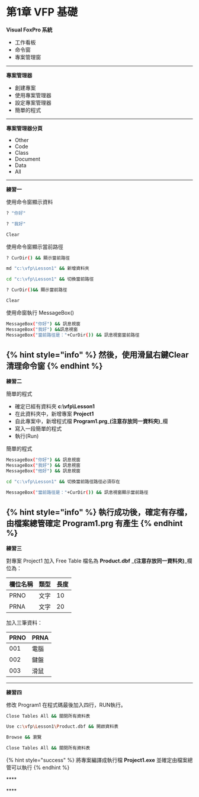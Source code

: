# 第1章 VFP 基礎

**Visual FoxPro 系統** 

* 工作看板
*  命令窗 
* 專案管理窗
---
**專案管理器** 

* 創建專案
* 使用專案管理器
* 設定專案管理器
* 簡單的程式
---
**專案管理器分頁** 

* Other 
* Code 
* Class 
* Document 
* Data 
* All
---
**練習一**

使用命令窗顯示資料

```bash
? "你好"

? "我好"

Clear

```

使用命令窗顯示當前路徑

```bash
? CurDir() && 顯示當前路徑

md "c:\vfp\Lesson1" && 新增資料夾

cd "c:\vfp\Lesson1" && 切換當前路徑

? CurDir()&& 顯示當前路徑

Clear

```

使用命窗執行 MessageBox\(\)

```bash
MessageBox("你好") && 訊息視窗
MessageBox("我好") &&訊息視窗
MessageBox("當前路徑是："+CurDir()) && 訊息視窗當前路徑
```

{% hint style="info" %}
然後，使用滑鼠右鍵Clear 清理**命令窗**
{% endhint %}
---
**練習二**

簡單的程式 

* 確定已經有資料夾 **c:\vfp\Lesson1**
* 在此資料夾中，新增專案 **Project1**
* 自此專案中，新增程式檔 **Program1.prg**_**\(注意存放同一資料夾\)**_欄
* 寫入一段簡單的程式
* 執行\(Run\)

簡單的程式

```bash
MessageBox("你好") && 訊息視窗
MessageBox("我好") && 訊息視窗
MessageBox("他好") && 訊息視窗

cd "c:\vfp\Lesson1" && 切換當前路徑路徑必須存在

MessageBox("當前路徑是："+CurDir()) && 訊息視窗顯示當前路徑

```

{% hint style="info" %}
執行成功後，確定有存檔，由檔案總管確定 **Program1.prg** 有產生
{% endhint %}
---
**練習三**

對專案 Project1 加入 Free Table 檔名為 **Product.dbf** _**\(注意存放同一資料夾\)**_欄位為：

| 欄位名稱 | 類型 | 長度 |
| :--- | :--- | :--- |
| PRNO | 文字 | 10 |
| PRNA | 文字 | 20 |

加入三筆資料：

| PRNO | PRNA |
| :--- | :--- |
| 001 | 電腦 |
| 002 | 鍵盤 |
| 003 | 滑鼠 |
---
**練習四**

修改 Program1 在程式碼最後加入四行，RUN執行。 

```bash
Close Tables All && 關閉所有資料表

Use c:\vfp\Lesson1\Product.dbf && 開啟資料表

Browse && 瀏覽

Close Tables All && 關閉所有資料表
```

{% hint style="success" %}
將專案編譯成執行檔 **Project1.exe** 並確定由檔案總管可以執行
{% endhint %}



\*\*\*\*

\*\*\*\*

